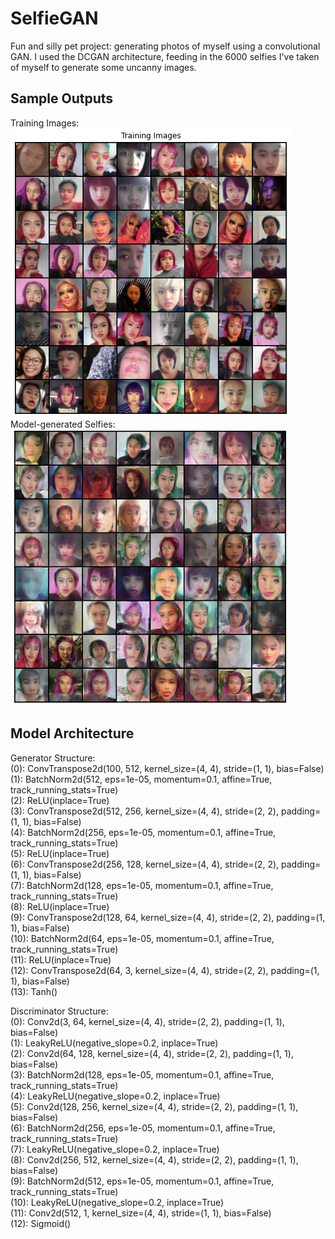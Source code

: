 # SelfieGAN
Fun and silly pet project: generating photos of myself using a convolutional GAN. I used the DCGAN architecture, feeding in the 6000 selfies I've taken of myself to generate some uncanny images.

## Sample Outputs
Training Images:  
![Training Images](images/training_images.png)  
Model-generated Selfies:   
![Training Images](images/generated_images.png)

## Model Architecture
Generator Structure:  
    (0): ConvTranspose2d(100, 512, kernel_size=(4, 4), stride=(1, 1), bias=False)  
    (1): BatchNorm2d(512, eps=1e-05, momentum=0.1, affine=True, track_running_stats=True)  
    (2): ReLU(inplace=True)  
    (3): ConvTranspose2d(512, 256, kernel_size=(4, 4), stride=(2, 2), padding=(1, 1), bias=False)  
    (4): BatchNorm2d(256, eps=1e-05, momentum=0.1, affine=True, track_running_stats=True)  
    (5): ReLU(inplace=True)  
    (6): ConvTranspose2d(256, 128, kernel_size=(4, 4), stride=(2, 2), padding=(1, 1), bias=False)  
    (7): BatchNorm2d(128, eps=1e-05, momentum=0.1, affine=True, track_running_stats=True)  
    (8): ReLU(inplace=True)  
    (9): ConvTranspose2d(128, 64, kernel_size=(4, 4), stride=(2, 2), padding=(1, 1), bias=False)  
    (10): BatchNorm2d(64, eps=1e-05, momentum=0.1, affine=True, track_running_stats=True)  
    (11): ReLU(inplace=True)  
    (12): ConvTranspose2d(64, 3, kernel_size=(4, 4), stride=(2, 2), padding=(1, 1), bias=False)  
    (13): Tanh()  

Discriminator Structure:  
    (0): Conv2d(3, 64, kernel_size=(4, 4), stride=(2, 2), padding=(1, 1), bias=False)  
    (1): LeakyReLU(negative_slope=0.2, inplace=True)  
    (2): Conv2d(64, 128, kernel_size=(4, 4), stride=(2, 2), padding=(1, 1), bias=False)  
    (3): BatchNorm2d(128, eps=1e-05, momentum=0.1, affine=True, track_running_stats=True)  
    (4): LeakyReLU(negative_slope=0.2, inplace=True)  
    (5): Conv2d(128, 256, kernel_size=(4, 4), stride=(2, 2), padding=(1, 1), bias=False)  
    (6): BatchNorm2d(256, eps=1e-05, momentum=0.1, affine=True, track_running_stats=True)  
    (7): LeakyReLU(negative_slope=0.2, inplace=True)  
    (8): Conv2d(256, 512, kernel_size=(4, 4), stride=(2, 2), padding=(1, 1), bias=False)  
    (9): BatchNorm2d(512, eps=1e-05, momentum=0.1, affine=True, track_running_stats=True)  
    (10): LeakyReLU(negative_slope=0.2, inplace=True)  
    (11): Conv2d(512, 1, kernel_size=(4, 4), stride=(1, 1), bias=False)  
    (12): Sigmoid()  

